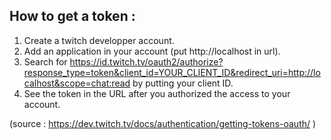 ## How to get a token :

1. Create a twitch developper account.
2. Add an application in your account (put http://localhost in url).
3. Search for https://id.twitch.tv/oauth2/authorize?response_type=token&client_id=YOUR_CLIENT_ID&redirect_uri=http://localhost&scope=chat:read by putting your client ID.
4. See the token in the URL after you authorized the access to your account.

(source : https://dev.twitch.tv/docs/authentication/getting-tokens-oauth/ )
